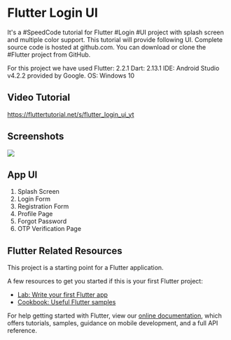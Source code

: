 # Flutter Login UI 

It's a #SpeedCode tutorial for Flutter #Login #UI project with splash screen and multiple color support. This tutorial will provide following UI. Complete source code is hosted at github.com.  You can download or clone the #Flutter project from GitHub.  

For this project we have used 
Flutter: 2.2.1
Dart: 2.13.1
IDE: Android Studio v4.2.2 provided by Google. 
OS: Windows 10

## Video Tutorial

https://fluttertutorial.net/s/flutter_login_ui_yt

## Screenshots
<img src="https://github.com/FlutterTutorialNet/flutter_login_ui/raw/main/assets/images/Screenshot/flutter-login-registration-profile-password-verification-ui-design.jpg"> 

## App UI
1. Splash Screen
2. Login Form
3. Registration Form
4. Profile Page
5. Forgot Password
6. OTP Verification Page

  
## Flutter Related Resources

This project is a starting point for a Flutter application.

A few resources to get you started if this is your first Flutter project:

- [Lab: Write your first Flutter app](https://flutter.dev/docs/get-started/codelab)
- [Cookbook: Useful Flutter samples](https://flutter.dev/docs/cookbook)

For help getting started with Flutter, view our
[online documentation](https://flutter.dev/docs), which offers tutorials,
samples, guidance on mobile development, and a full API reference.
